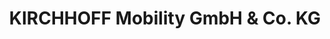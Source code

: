 ---
title: "KIRCHHOFF Mobility GmbH & Co. KG"
url: /hamburg/kirchhoff-mobility-gmbh-und-co-kg/
shop: Autowerkstatt
---